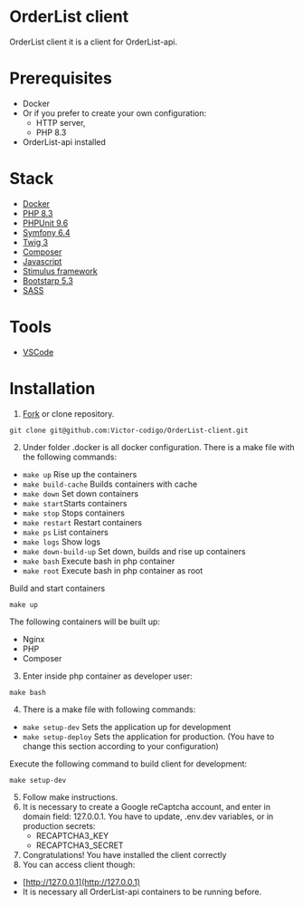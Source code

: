 # OrderList client
OrderList client it is a client for OrderList-api.

# Prerequisites
- Docker
- Or if you prefer to create your own configuration:
	- HTTP server,
	- PHP 8.3
- OrderList-api installed

# Stack

- [Docker](https://www.docker.com/)
- [PHP 8.3](https://www.php.net/)
- [PHPUnit 9.6](https://phpunit.de/index.html)
- [Symfony 6.4](https://symfony.com/)
- [Twig 3](https://twig.symfony.com/)
- [Composer](https://getcomposer.org/)
- [Javascript](https://developer.mozilla.org/en-US/docs/Web/JavaScript)
- [Stimulus framework](https://stimulus.hotwired.dev/)
- [Bootstarp 5.3](https://getbootstrap.com/)
- [SASS](https://sass-lang.com/)

# Tools
- [VSCode](https://code.visualstudio.com/)

# Installation
1. [Fork](https://github.com/Victor-codigo/OrderList-client/fork) or clone repository.
```
git clone git@github.com:Victor-codigo/OrderList-client.git
```

2.  Under folder .docker is all docker configuration. There is a make file with the following commands:

- `make up` Rise up the containers
- `make build-cache` Builds containers with cache
- `make down` Set down containers
- `make start`Starts containers
- `make stop` Stops containers
- `make restart` Restart containers
- `make ps` List containers
- `make logs`  Show logs
- `make down-build-up` Set down, builds and rise up containers
- `make bash` Execute bash in php container
- `make root` Execute bash in php container as root

Build and start containers
```
make up
```
The following containers will be built up:

-   Nginx
-   PHP
-   Composer

3. Enter inside php container as developer user:
```
make bash
```
4.  There is a make file with following commands:
   - `make setup-dev` Sets the application up for development
   - `make setup-deploy` Sets the application for production. (You have to change this section according to your configuration)

Execute the following command to build client for development:
```
make setup-dev
```

5.  Follow make instructions.
6.  It is necessary to create a Google reCaptcha account, and enter in domain field: 127.0.0.1.
You have to update, .env.dev variables, or in production secrets:
      - RECAPTCHA3_KEY
      - RECAPTCHA3_SECRET
7.  Congratulations! You have installed the client correctly
8.  You can access client though:
-   [http://127.0.0.1](http://127.0.0.1)
- It is necessary all OrderList-api containers to be running before.
